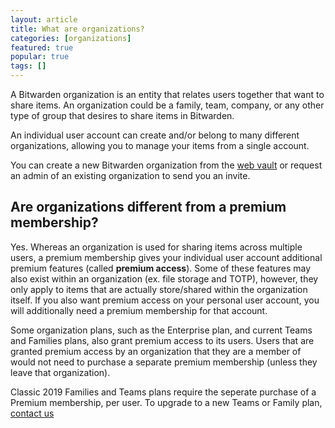 ```yaml
---
layout: article
title: What are organizations?
categories: [organizations]
featured: true
popular: true
tags: []
---
```


A Bitwarden organization is an entity that relates users together that want to share items. An organization could be a family, team, company, or any other type of group that desires to share items in Bitwarden.

An individual user account can create and/or belong to many different organizations, allowing you to manage your items from a single account.

You can create a new Bitwarden organization from the [web vault](https://vault.bitwarden.com) or request an admin of an existing organization to send you an invite.

## Are organizations different from a premium membership?

Yes. Whereas an organization is used for sharing items across multiple users, a premium membership gives your individual user account additional premium features (called **premium access**). Some of these features may also exist within an organization (ex. file storage and TOTP), however, they only apply to items that are actually store/shared within the organization itself. If you also want premium access on your personal user account, you will additionally need a premium membership for that account.

Some organization plans, such as the Enterprise plan, and current Teams and Families plans, also grant premium access to its users. Users that are granted premium access by an organization that they are a member of would not need to purchase a separate premium membership (unless they leave that organization).

Classic 2019 Families and Teams plans require the seperate purchase of a Premium membership, per user. To upgrade to a new Teams or Family plan, [contact us](https://bitwarden.com/contact)
